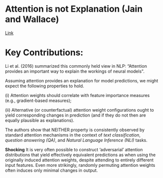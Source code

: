 # Attention is not Explanation (Jain and Wallace)

[Link](https://arxiv.org/abs/1902.10186)

# Key Contributions:
Li et al. (2016) summarized this commonly held view in NLP: “Attention provides an important way to explain the workings of neural models".

Assuming attention provides an explanation for model predictions, we might expect the following properties to hold. 

(i) Attention weights should correlate with feature importance measures (e.g., gradient-based measures); 

(ii) Alternative (or counterfactual) attention weight configurations ought to yield corresponding changes in prediction (and if they do not then are equally plausible as explanations). 

The authors show that NEITHER property is consistently observed by standard attention mechanisms in the context of *text classification*, *question answering (QA)*, and *Natural Language Inference (NLI)* tasks.

**Shocking** It is very often possible to construct ‘adversarial’ attention distributions that yield effectively equivalent predictions as when using the originally induced attention weights, despite attending to entirely different input features. Even more strikingly, randomly permuting attention weights often induces only minimal changes in output.
